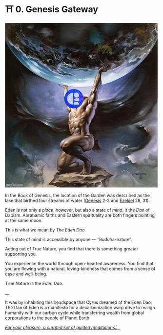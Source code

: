 # ⛩ 0. Genesis Gateway

![](<../.gitbook/assets/image (5).png>)

In the Book of Genesis, the location of the Garden was described as the lake that birthed four streams of water ([Genesis](https://en.m.wikipedia.org/wiki/Book\_of\_Genesis) 2-3 and [Ezekiel](https://en.m.wikipedia.org/wiki/Book\_of\_Ezekiel) 28, 31).

Eden is not only a _place_, however, but also a state of _mind_. It the _Dao_ of Daoism. Abrahamic faiths and Eastern spirituality are both fingers pointing at the same moon.

This is what we mean by _The Eden Dao._



This state of mind is accessible by anyone — "Buddha-nature".

Acting out of True Nature, you find that there is something greater supporting you.

You experience the world through open-hearted awareness. You find that you are flowing with a natural, loving-kindness that comes from a sense of ease and well-being.&#x20;

True Nature is the _Eden Dao._

__

It was by inhabiting this headspace that Cyrus dreamed of the Eden Dao. The Dao of Eden is a manifesto for a decarbonization warp drive to realign humanity with our carbon cycle while transferring wealth from global corporations to the people of Planet Earth



[_For your pleasure, a curated set of guided meditations._](https://www.dropbox.com/sh/xs86tnh1v75oqzc/AAAiS-CdXGOINcH-vyN3oEmba?dl=0)__
